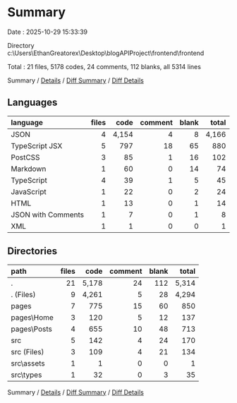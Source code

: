 # Summary

Date : 2025-10-29 15:33:39

Directory c:\\Users\\EthanGreatorex\\Desktop\\blogAPIProject\\frontend\\frontend

Total : 21 files,  5178 codes, 24 comments, 112 blanks, all 5314 lines

Summary / [Details](details.md) / [Diff Summary](diff.md) / [Diff Details](diff-details.md)

## Languages
| language | files | code | comment | blank | total |
| :--- | ---: | ---: | ---: | ---: | ---: |
| JSON | 4 | 4,154 | 4 | 8 | 4,166 |
| TypeScript JSX | 5 | 797 | 18 | 65 | 880 |
| PostCSS | 3 | 85 | 1 | 16 | 102 |
| Markdown | 1 | 60 | 0 | 14 | 74 |
| TypeScript | 4 | 39 | 1 | 5 | 45 |
| JavaScript | 1 | 22 | 0 | 2 | 24 |
| HTML | 1 | 13 | 0 | 1 | 14 |
| JSON with Comments | 1 | 7 | 0 | 1 | 8 |
| XML | 1 | 1 | 0 | 0 | 1 |

## Directories
| path | files | code | comment | blank | total |
| :--- | ---: | ---: | ---: | ---: | ---: |
| . | 21 | 5,178 | 24 | 112 | 5,314 |
| . (Files) | 9 | 4,261 | 5 | 28 | 4,294 |
| pages | 7 | 775 | 15 | 60 | 850 |
| pages\\Home | 3 | 120 | 5 | 12 | 137 |
| pages\\Posts | 4 | 655 | 10 | 48 | 713 |
| src | 5 | 142 | 4 | 24 | 170 |
| src (Files) | 3 | 109 | 4 | 21 | 134 |
| src\\assets | 1 | 1 | 0 | 0 | 1 |
| src\\types | 1 | 32 | 0 | 3 | 35 |

Summary / [Details](details.md) / [Diff Summary](diff.md) / [Diff Details](diff-details.md)